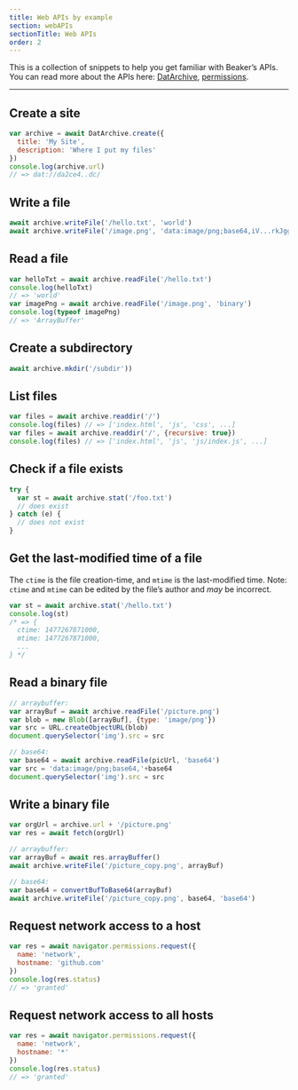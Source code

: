 ```yaml
---
title: Web APIs by example
section: webAPIs
sectionTitle: Web APIs
order: 2
---
```


<p class="doc-summary">
  This is a collection of snippets to help you get familiar with Beaker’s APIs.
  You can read more about the APIs here: <a href="./dat.html">DatArchive</a>,
  <a href="./permissions.html">permissions</a>.
</p>

---

## Create a site

```js
var archive = await DatArchive.create({
  title: 'My Site',
  description: 'Where I put my files'
})
console.log(archive.url)
// => dat://da2ce4..dc/
```

## Write a file

```js
await archive.writeFile('/hello.txt', 'world')
await archive.writeFile('/image.png', 'data:image/png;base64,iV...rkJggg==', 'base64')
```

## Read a file

```js
var helloTxt = await archive.readFile('/hello.txt')
console.log(helloTxt)
// => 'world'
var imagePng = await archive.readFile('/image.png', 'binary')
console.log(typeof imagePng)
// => 'ArrayBuffer'
```

## Create a subdirectory

```js
await archive.mkdir('/subdir'))
```

## List files

```js
var files = await archive.readdir('/')
console.log(files) // => ['index.html', 'js', 'css', ...]
var files = await archive.readdir('/', {recursive: true})
console.log(files) // => ['index.html', 'js', 'js/index.js', ...]
```

## Check if a file exists

```js
try {
  var st = await archive.stat('/foo.txt')
  // does exist
} catch (e) {
  // does not exist
}
```

## Get the last-modified time of a file

The `ctime` is the file creation-time, and `mtime` is the last-modified time.
Note: `ctime` and `mtime` can be edited by the file’s author and *may* be incorrect.

```js
var st = await archive.stat('/hello.txt')
console.log(st)
/* => {
  ctime: 1477267871000,
  mtime: 1477267871000,
  ...
} */
```

## Read a binary file

```js
// arraybuffer:
var arrayBuf = await archive.readFile('/picture.png')
var blob = new Blob([arrayBuf], {type: 'image/png'})
var src = URL.createObjectURL(blob)
document.querySelector('img').src = src

// base64:
var base64 = await archive.readFile(picUrl, 'base64')
var src = 'data:image/png;base64,'+base64
document.querySelector('img').src = src
```

## Write a binary file

```js
var orgUrl = archive.url + '/picture.png'
var res = await fetch(orgUrl)

// arraybuffer:
var arrayBuf = await res.arrayBuffer()
await archive.writeFile('/picture_copy.png', arrayBuf)

// base64:
var base64 = convertBufToBase64(arrayBuf)
await archive.writeFile('/picture_copy.png', base64, 'base64')
```

## Request network access to a host

```js
var res = await navigator.permissions.request({
  name: 'network',
  hostname: 'github.com'
})
console.log(res.status)
// => 'granted'
```

## Request network access to all hosts

```js
var res = await navigator.permissions.request({
  name: 'network',
  hostname: '*'
})
console.log(res.status)
// => 'granted'
```